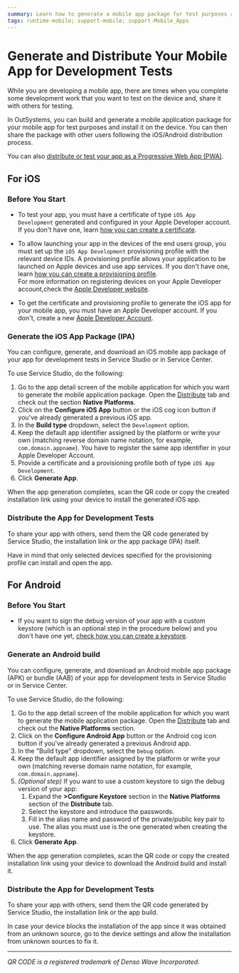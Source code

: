 ```yaml
---
summary: Learn how to generate a mobile app package for test purposes and also how to share it so others can also test.
tags: runtime-mobile; support-mobile; support-Mobile_Apps
---
```


# Generate and Distribute Your Mobile App for Development Tests

While you are developing a mobile app, there are times when you complete some development work that you want to test on the device and, share it with others for testing.

In OutSystems, you can build and generate a mobile application package for your mobile app for test purposes and install it on the device. You can then share the package with other users following the iOS/Android distribution process.

<div class="info" markdown="1">

You can also [distribute or test your app as a Progressive Web App (PWA)](../distribute-pwa/intro.md).

</div>

## For iOS

### Before You Start

* To test your app, you must have a certificate of type `iOS App Development` generated and configured in your Apple Developer account. If you don't have one, learn [how you can create a certificate](<more-information.md#create-a-certificate>).

* To allow launching your app in the devices of the end users group, you must set up the `iOS App Development` provisioning profile with the relevant device IDs. A provisioning profile allows your application to be launched on Apple devices and use app services. If you don't have one, learn [how you can create a provisioning profile](<more-information.md#create-a-provisioning-profile>).  
For more information on registering devices on your Apple Developer account,check the [Apple Developer website](<https://developer.apple.com/library/content/documentation/IDEs/Conceptual/AppDistributionGuide/MaintainingProfiles/MaintainingProfiles.html#//apple_ref/doc/uid/TP40012582-CH30-SW10>).

* To get the certificate and provisioning profile to generate the iOS app for your mobile app, you must have an Apple Developer account. If you don't, create a new [Apple Developer Account](https://developer.apple.com/programs/ "https://developer.apple.com/programs/").

### Generate the iOS App Package (IPA)

You can configure, generate, and download an iOS mobile app package of your app for development tests in Service Studio or in Service Center.

To use Service Studio, do the following:

1. Go to the app detail screen of the mobile application for which you want to generate the mobile application package. Open the [Distribute](<intro.md#config-generate-service-studio>) tab and check out the section **Native Platforms**.
1. Click on the **Configure iOS App** button or the iOS cog icon button if you've already generated a previous iOS app.
1. In the  **Build type** dropdown, select the `Development` option.
1. Keep the default app identifier assigned by the platform or write your own (matching reverse domain name notation, for example, `com.domain.appname`). You have to register the same app identifier in your Apple Developer Account.
1. Provide a certificate and a provisioning profile both of type `iOS App Development`.
1. Click **Generate App**.

When the app generation completes, scan the QR code or copy the created installation link using your device to install the generated iOS app.

### Distribute the App for Development Tests

To share your app with others, send them the QR code generated by Service Studio, the installation link or the app package (IPA) itself.

<div class="info" markdown="1">

Have in mind that only selected devices specified for the provisioning profile can install and open the app.

</div>

## For Android

### Before You Start

* If you want to sign the debug version of your app with a custom keystore (which is an optional step in the procedure below) and you don't have one yet, [check how you can create a keystore](<more-information.md#create-a-keystore>).

### Generate an Android build

You can configure, generate, and download an Android mobile app package (APK) or bundle (AAB) of your app for development tests in Service Studio or in Service Center.

To use Service Studio, do the following:

1. Go to the app detail screen of the mobile application for which you want to generate the mobile application package. Open the [Distribute](<intro.md#config-generate-service-studio>) tab and check out the **Native Platforms** section.
1. Click on the **Configure Android App** button or the Android cog icon button if you've already generated a previous Android app.
1. In the "Build type" dropdown, select the `Debug` option.
1. Keep the default app identifier assigned by the platform or write your own (matching reverse domain name notation, for example, `com.domain.appname`).
1. _(Optional step)_ If you want to use a custom keystore to sign the debug version of your app:
    1. Expand the **>Configure Keystore** section in the **Native Platforms** section of the **Distribute** tab.
    1. Select the keystore and introduce the passwords.
    1. Fill in the alias name and password of the private/public key pair to use. The alias you must use is the one generated when creating the keystore.
1. Click **Generate App**.

When the app generation completes, scan the QR code or copy the created installation link using your device to download the Android build and install it.

### Distribute the App for Development Tests

To share your app with others, send them the QR code generated by Service Studio, the installation link or the app build.

<div class="info" markdown="1">

In case your device blocks the installation of the app since it was obtained from an unknown source, go to the device settings and allow the installation from unknown sources to fix it.

</div>

______________________________________________________________
_QR CODE is a registered trademark of Denso Wave Incorporated._
